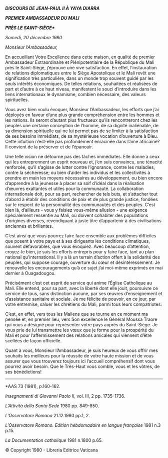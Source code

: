 ***DISCOURS DE JEAN-PAUL II À YAYA DIARRA***

***PREMIER AMBASSADEUR DU MALI***

***PRÈS LE SAINT-SIÈGE\****

*Samedi, 20 décembre 1980*

*Monsieur l’Ambassadeur,*

En accueillant Votre Excellence dans cette maison, en qualité de premier Ambassadeur Extraordinaire et Plénipotentiaire de la République du Mali près le Saint-Siège, j’éprouve une vive satisfaction. En effet, l’instauration de relations diplomatiques entre le Siège Apostolique et le Mali revêt une signification très particulière, dans un monde trop souvent guidé par les seuls intérêts économiques. De telles relations, souhaitées et réalisées de part et d’autre à ce haut niveau, manifestent le souci d’introduire dans les liens internationaux le dynamisme, combien nécessaire, des valeurs spirituelles.

Vous avez bien voulu évoquer, Monsieur l’Ambassadeur, les efforts que j’ai déployés en faveur d’une plus grande compréhension entre les hommes et les nations. Ils seront d’autant plus fructueux qu’ils rencontreront chez les peuples une certaine conception de l’homme, de sa dignité inaliénable, de sa dimension spirituelle qui ne lui permet pas de se limiter à la satisfaction de ses besoins immédiats, de sa mystérieuse vocation d’ouverture à Dieu. Cette intuition n’est-elle pas profondément enracinée dans l’âme africaine? Il convient de la préserver et de l’épanouir.

Une telle vision ne détourne pas des tâches immédiates. Elle donne à ceux qui les entreprennent un esprit nouveau et, j’en suis convaincu, une ténacité renforcée, qu’il s’agisse de lutter contre l’ignorance, contre les maladies, contre la sécheresse; ou bien d’aider les individus et les collectivités à prendre en main les moyens nécessaires au développement, ou bien encore d’apprendre à la jeunesse à placer sa soif d’idéal dans la réalisation d’œuvres exaltantes et utiles pour la communauté. La collaboration internationale doit, pour sa part, rechercher de tels buts, et s’attacher tout d’abord à établir des conditions de paix et de plus grande justice, fondées sur le respect de la personnalité des communautés et des peuples. C’est bien là, d’ailleurs - vous y faisiez vous-même allusion - une exigence spécialement ressentie au Mali, où doivent cohabiter des populations d’origines diverses, revendiquant à juste titre d’appartenir à des civilisations anciennes et brillantes.

C’est ainsi que vous pourrez faire face ensemble aux problèmes difficiles que posent à votre pays et à ses dirigeants les conditions climatiques, souvent défavorables, que vous évoquiez. Avec beaucoup d’attention, croyez-le bien, je suis les efforts entrepris pour y faire face, tant au plan national qu’international. Il y a là un terrain d’action offert à la solidarité des peuples, qui suppose courage, ouverture du cœur et désintéressement. Je renouvelle les encouragements qu’à ce sujet j’ai moi-même exprimés en mai dernier à Ouagadougou.

Précisément c’est cet esprit de service qui anime l’Église Catholique au Mali. Elle entend, pour sa part, avec la liberté dont elle jouit, poursuivre ce service de tous, sans distinction aucune, par ses œuvres d’enseignement et d’assistance sanitaire et sociale. Je me félicite de pouvoir, en ce jour, par votre entremise, saluer les chrétiens du Mali, parmi tous leurs compatriotes.

C’est, en effet, vers tous les Maliens que se tourne en ce moment ma pensée et, en premier lieu, vers Son excellence le Général Moussa Traore qui vous a désigné pour représenter votre pays auprès du Saint-Siège. Je vous prie de lui transmettre les vœux que je forme pour la prospérité du Mali et pour l’affermissement des relations amicales qui viennent d’être scellées de façon officielle.

Quant à vous, Monsieur l’Ambassadeur, je suis heureux de vous offrir mes souhaits les meilleurs pour la réussite de votre haute mission et de vous assurer que vous trouverez toujours ici l’accueil compréhensif dont vous pourrez avoir besoin. Que le Très-Haut vous comble, vous et les vôtres, de ses bénédictions!

* * *

\*AAS 73 (1981), p.160-162.

*Insegnamenti di Giovanni Paolo II*, vol. III, 2 pp. 1735-1736.

*L'Attività della Santa Sede* 1980 pp. 849-850.

*L’Osservatore Romano* 21.12.1980 pp.1, 2.

*L'Osservatore Romano. Edition hebdomadaire en langue française* 1981 n.3 p.15.

*La Documentation catholique* 1981 n.1800 p.65.

© Copyright 1980 - Libreria Editrice Vaticana